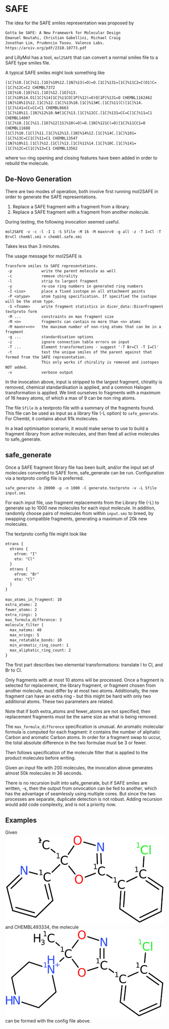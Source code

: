 # SAFE

The idea for the SAFE smiles representation was proposed by 
```
Gotta be SAFE: A New Framework for Molecular Design
Emanuel Noutahi, Christian Gabellini, Michael Craig
Jonathan Lim, Prudencio Tosou. Valence Labs.
https://arxiv.org/pdf/2310.10773.pdf
```
and LillyMol has a tool, `mol2SAFE` that can convert a normal
smiles file to a SAFE type smiles file.

A typical SAFE smiles might look something like
```
[1C]%10.[1C]%11.[1O]%10%12.[1N]%13(=O)=O.[1C]%131=[1C]%11C2=C(O1)C=[1C]%12C=C2 CHEMBL7372
[1O]%10.[1O]%11.[1O]%12.[1O]%13.[1C]%10%14.O1[1C]%14[1C]%11CO[1P]%12(=O)O[1P]%131=O CHEMBL1162462
[1N]%10%11%12.[1C]%12.[1C]%13%10.[1C]%13#C.[1C]%11(C)[1C]%14.[1C]%141=CC=CC=C1 CHEMBL8663
[1C]%10%11.[1N]%12%10.N#[1C]%13.[1C]%12CC.[1C]%131=CC=C[1C]%11=C1 CHEMBL14007
[1C]%10.[1C]%11.[1O]%12[1S]%10(=O)=O.[1N]%121C(=O)[1C]%11CC1=O CHEMBL11688
[1Cl]%10.[1Cl]%11.[1C]%12%13.[1N]%14%12.[1C]%14C.[1C]%101=[1C]%13C=C[1C]%11=C1 CHEMBL13547
[1N]%10%11.[1Cl]%12.[1Cl]%13.[1C]%11%14.[1C]%10C.[1C]%141=[1C]%12C=C[1C]%13=C1 CHEMBL13562
```
where `%nn` ring opening and closing features have been added in order
to rebuild the molecule.

## De-Novo Generation
There are two modes of operation, both involve first running mol2SAFE in order
to generate the SAFE representations.

1. Replace a SAFE fragment with a fragment from a library.
2. Replace a SAFE fragment with a fragment from another molecule.

During testing, the following invocation seemed useful.
```
mol2SAFE -v -c -l -I 1 -S Sfile -M 16 -M maxnr=9 -g all -z -T I=Cl -T Br=Cl chembl.smi > chembl.safe.smi
```
Takes less than 3 minutes.

The usage message for mol2SAFE is
```
Transform smiles to SAFE representations.
 -p             write the parent molecule as well
 -c             remove chirality
 -l             strip to largest fragment
 -y             re-use ring numbers in generated ring numbers
 -I <iso>       place a fixed isotope on all attachment points
 -P <atype>     atom typing specification. If specified the isotope will be the atom type.
 -S <fname>     write fragment statistics in dicer_data::DicerFragment textproto form
 -M ...         constraints on max fragment size
 -M <n>         fragments can contain no more than <n> atoms
 -M maxnr=<n>   the maximum number of non-ring atoms that can be in a fragment
 -g ...         standardisation options
 -z             ignore connection table errors on input
 -T ...         Element transformations - suggest '-T Br=Cl -T I=Cl'
 -t             test the unique smiles of the parent against that formed from the SAFE representation.
                This only works if chirality is removed and isotopes NOT added.
 -v             verbose output
```

In the invocation above, input is stripped to the largest fragment, chirality is removed,
chemical standardisation is applied, and a common Halogen transformation is applied. We
limit ourselves to fragments with a maximum of 16 heavy atoms, of which a max of 9 can be
non ring atoms.

The file `Sfile` is a textproto file with a summary of the fragments found. This file can be
used as input as a library file (-L option) to `safe_generate`. For Chembl, it contains about 91k molecules.

In a lead optimisation scenario, it would make sense to use to build a fragment library
from active molecules, and then feed all active molecules to safe_generate.

## safe_generate
Once a SAFE fragment library file has been built, and/or the input set of molecules
converted to SAFE form, safe_generate can be run. Configuration via a textproto config
file is preferred.
```
safe_generate -b 20000 -p -n 1000 -C generate.textproto -v -L Sfile input.smi
```
For each input file, use fragment replacements from the Library file (-L) to generate
up to 1000 new molecules for each input molecule. In addition,
randomly choose pairs of molecules from within `input.smi`
to breed, by swapping compatible fragments, generating a maximum of 20k new molecules.

The textproto config file might look like
```
etrans {
  etrans {
    efrom: "I"
    eto: "Cl"
  }
  etrans {
    efrom: "Br"
    eto: "Cl"
  }
}

max_atoms_in_fragment: 10
extra_atoms: 2
fewer_atoms: 2
extra_rings: 1
max_formula_difference: 3
molecule_filter {
  max_natoms: 40
  max_nrings: 5
  max_rotatable_bonds: 10
  min_aromatic_ring_count: 1
  max_aliphatic_ring_count: 2
}
```
The first part describes two elemental transformations: translate I to Cl, and Br to Cl.

Only fragments with at most 10 atoms will be processed. Once a fragment is selected for
replacement, the library fragment, or fragment chosen from another molecule, must differ
by at most two atoms. Additionally, the new fragment can have an extra ring - but this
might be hard with only two additional atoms. These two parameters are related.

Note that if both extra_atoms and fewer_atoms are not specified, then replacement
fragments must be the same size as what is being removed.

The `max_formula_difference` specification is unusual. An aromatic molecular formula
is computed for each fragment: it contains the number of aliphatic Carbon and aromatic
Carbon atoms. In order for a fragment swap to uccur, the total absolute difference in 
the two formulae must be 3 or fewer.

Then follows specification of the molecule filter that is applied to the product
molecules before writing.

Given an input file with 200 molecules, the invocation above generates
almost 50k molecules in 36 seconds.

There is no recursion built into safe_generate, but if SAFE smiles are written,
-s, then the output from onvocation can be fed to another, which has the
advantage of seamlessly using multiple cores. But since the two processes are
separate, duplicate detection is not robust. Adding recursion would add
code complexity, and is not a priority now.

## Examples
Given
![CHEMBL444233](Images/CHEMBL444233_parent.png) and CHEMBL493334, the
molecule
![product](Images/CHEMBL444233____CHEMBL493334.1.6.png) can be formed
with the config file above. 

